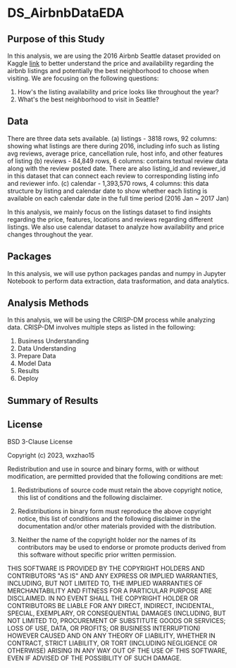 # DS_AirbnbDataEDA

## Purpose of this Study

In this analysis, we are using the 2016 Airbnb Seattle dataset provided on Kaggle [link](https://www.kaggle.com/datasets/airbnb/seattle) to better understand the price and availability regarding the airbnb listings and potentially the best neighborhood to choose when visiting. We are focusing on the following questions:
1. How's the listing availability and price looks like throughout the year?
2. What's the best neighborhood to visit in Seattle?

## Data

There are three data sets available. 
(a) listings - 3818 rows, 92 columns: showing what listings are there during 2016, including info such as listing avg reviews, average price, cancellation rule, host info, and other features of listing
(b) reviews - 84,849 rows, 6 columns: contains textual review data along with the review posted date. There are also listing_id and reviewer_id in this dataset that can connect each review to corresponding listing info and reviewer info.
(c) calendar - 1,393,570 rows, 4 columns: this data structure by listing and calendar date to show whether each listing is available on each calendar date in the full time period (2016 Jan ~ 2017 Jan)

In this analysis, we mainly focus on the listings dataset to find insights regarding the price, features, locations and reviews regarding different listings. We also use calendar dataset to analyze how availability and price changes throughout the year.

## Packages

In this analysis, we will use python packages pandas and numpy in Jupyter Notebook to perform data extraction, data trasformation, and data analytics.  

## Analysis Methods

In this analysis, we will be using the CRISP-DM process while analyzing data. CRISP-DM involves multiple steps as listed in the following:
1. Business Understanding
2. Data Understanding
3. Prepare Data
4. Model Data
5. Results
6. Deploy 

## Summary of Results

## License
BSD 3-Clause License

Copyright (c) 2023, wxzhao15

Redistribution and use in source and binary forms, with or without
modification, are permitted provided that the following conditions are met:

1. Redistributions of source code must retain the above copyright notice, this
   list of conditions and the following disclaimer.

2. Redistributions in binary form must reproduce the above copyright notice,
   this list of conditions and the following disclaimer in the documentation
   and/or other materials provided with the distribution.

3. Neither the name of the copyright holder nor the names of its
   contributors may be used to endorse or promote products derived from
   this software without specific prior written permission.

THIS SOFTWARE IS PROVIDED BY THE COPYRIGHT HOLDERS AND CONTRIBUTORS "AS IS"
AND ANY EXPRESS OR IMPLIED WARRANTIES, INCLUDING, BUT NOT LIMITED TO, THE
IMPLIED WARRANTIES OF MERCHANTABILITY AND FITNESS FOR A PARTICULAR PURPOSE ARE
DISCLAIMED. IN NO EVENT SHALL THE COPYRIGHT HOLDER OR CONTRIBUTORS BE LIABLE
FOR ANY DIRECT, INDIRECT, INCIDENTAL, SPECIAL, EXEMPLARY, OR CONSEQUENTIAL
DAMAGES (INCLUDING, BUT NOT LIMITED TO, PROCUREMENT OF SUBSTITUTE GOODS OR
SERVICES; LOSS OF USE, DATA, OR PROFITS; OR BUSINESS INTERRUPTION) HOWEVER
CAUSED AND ON ANY THEORY OF LIABILITY, WHETHER IN CONTRACT, STRICT LIABILITY,
OR TORT (INCLUDING NEGLIGENCE OR OTHERWISE) ARISING IN ANY WAY OUT OF THE USE
OF THIS SOFTWARE, EVEN IF ADVISED OF THE POSSIBILITY OF SUCH DAMAGE.

